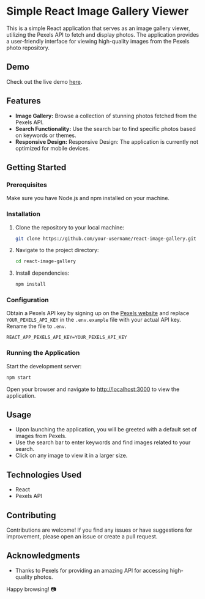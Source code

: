 # Simple React Image Gallery Viewer

This is a simple React application that serves as an image gallery viewer, utilizing the Pexels API to fetch and display photos. The application provides a user-friendly interface for viewing high-quality images from the Pexels photo repository.

## Demo

Check out the live demo [here](https://image-gallery-viewer-6rx0ul8yp-remo-antonio-lalatas-projects.vercel.app/).
## Features

- **Image Gallery:** Browse a collection of stunning photos fetched from the Pexels API.
- **Search Functionality:** Use the search bar to find specific photos based on keywords or themes.
- **Responsive Design:** Responsive Design: The application is currently not optimized for mobile devices.

## Getting Started

### Prerequisites

Make sure you have Node.js and npm installed on your machine.

### Installation

1. Clone the repository to your local machine:

    ```bash
    git clone https://github.com/your-username/react-image-gallery.git
    ```

2. Navigate to the project directory:

    ```bash
    cd react-image-gallery
    ```

3. Install dependencies:

    ```bash
    npm install
    ```

### Configuration

Obtain a Pexels API key by signing up on the [Pexels website](https://www.pexels.com/api/) and replace `YOUR_PEXELS_API_KEY` in the `.env.example` file with your actual API key. Rename the file to `.env`.

```env
REACT_APP_PEXELS_API_KEY=YOUR_PEXELS_API_KEY
```

### Running the Application

Start the development server:

```bash
npm start
```

Open your browser and navigate to [http://localhost:3000](http://localhost:3000) to view the application.

## Usage

- Upon launching the application, you will be greeted with a default set of images from Pexels.
- Use the search bar to enter keywords and find images related to your search.
- Click on any image to view it in a larger size.

## Technologies Used

- React
- Pexels API

## Contributing

Contributions are welcome! If you find any issues or have suggestions for improvement, please open an issue or create a pull request.

## Acknowledgments

- Thanks to Pexels for providing an amazing API for accessing high-quality photos.

Happy browsing! 📷
